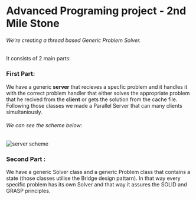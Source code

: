 # Advanced Programing project - 2nd Mile Stone

###### We're creating a thread based Generic Problem Solver.

It consists of 2 main parts:

### First Part:

We have a generic **server** that recieves a specfic problem and it handles it with the correct problem handler
that either solves the appropriate problem that he recived from the **client** or gets the solution from the cache file.
Following those classes we made a Parallel Server that can many clients simultaniously.

###### We can see the scheme below:

![server scheme](https://i.imgur.com/eZPTeml.png)

### Second Part :

We have a generic Solver class and a generic Problem class that contains a state (those classes utilise the Bridge design pattarn).
In that way every specific problem has its own Solver and that way it assures the SOLID and GRASP principles.
